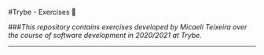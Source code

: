 #Trybe - Exercises :rocket:

###*This repository contains exercises developed by Micaeli Teixeira over the course of software development in 2020/2021 at Trybe.*

---
